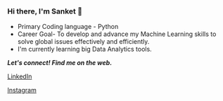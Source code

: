 ### Hi there, I'm Sanket 👋

- Primary Coding language - Python
- Career Goal- To develop and advance my Machine Learning skills to solve global issues effectively and efficiently.
- I'm currently learning big Data Analytics tools.


<p align="left">
  <b><i>Let's connect! Find me on the web.</i></b>
  
 [LinkedIn](https://www.linkedin.com/in/sanket-patel-489271170/ "Linkedin") &nbsp; &nbsp;

[Instagram](https://www.instagram.com/sankey_patel_7// "Instagram") &nbsp; &nbsp;


